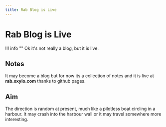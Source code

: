 ```yaml
---
title: Rab Blog is Live
---
```


# Rab Blog is Live

!!! info ""
    Ok it's not really a blog, but it is live.

## Notes

It may become a blog but for now its a collection of notes and it is live
at **rab.oxyio.com** thanks to github pages.

## Aim

The direction is random at present, much like a pilotless boat circling in 
a harbour. It may crash into the harbour wall or it may travel somewhere more 
interesting.

